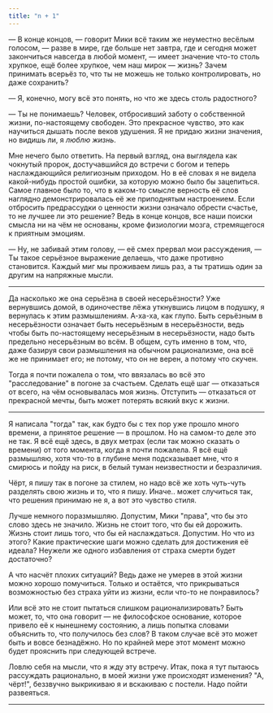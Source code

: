 ```yaml
---
title: "n + 1"
---
```


— В конце концов, — говорит Мики всё таким же неуместно весёлым голосом, — разве
в мире, где больше нет завтра, где и сегодня может закончиться навсегда в любой
момент, — имеет значение что-то столь хрупкое, ещё более хрупкое, чем наш мирок
— жизнь? Зачем принимать всерьёз то, что ты не можешь не только контролировать,
но даже сохранить?

— Я, конечно, могу всё это понять, но что же здесь столь радостного?

— Ты не понимаешь? Человек, отбросивший заботу о собственной жизни,
по-настоящему свободен. Это прекрасное чувство, это как научиться дышать после
веков удушения. Я не придаю жизни значения, но видишь ли, я *люблю жизнь*.

Мне нечего было ответить. На первый взгляд, она выглядела как чокнутый пророк,
достучавшийся до встречи с богом и теперь наслаждающийся религиозным
приходом. Но в её словах я не видела какой-нибудь простой ошибки, за которую
можно было бы зацепиться. Самое главное было то, что в каком-то смысле верность
её слов наглядно демонстрировалась её же приподнятым настроением. Если отбросить
предрассудки о ценности жизни означало обрести счастье, то не лучшее ли это
решение? Ведь в конце концов, все наши поиски смысла ни на чём не основаны,
кроме физиологии мозга, стремящегося к приятным эмоциям.

— Ну, не забивай этим голову, — её смех прервал мои рассуждения, — Ты такое
серьёзное выражение делаешь, что даже противно становится. Каждый миг мы
проживаем лишь раз, а ты тратишь один за другим на напряжные мысли.

***

Да насколько же она серьёзна в своей несерьёзности? Уже вернувшись домой, в
одиночестве лёжа уткнувшись лицом в подушку, я вернулась к этим
размышлениям. А-ха-ха, как глупо. Быть серьёзным в несерьёзности означает быть
несерьёзным в несерьёзности, ведь чтобы быть по-настоящему несерьёзным в
несерьёзности, надо быть предельно несерьёзным во всём. В общем, суть именно в
том, что, даже базируя свои размышления на обычном рационализме, она всё же не
принимает его; не потому, что он не верен, а потому что скучен.

Тогда я почти пожалела о том, что ввязалась во всё это "расследование" в погоне
за счастьем. Сделать ещё шаг — отказаться от всего, на чём основывалась моя
жизнь. Отступить — отказаться от прекрасной мечты, быть может потерять всякий
вкус к жизни.

***

Я написала "тогда" так, как будто бы с тех пор уже прошло много времени, а
принятое решение — в прошлом. Но на самом-то деле это не так. Я всё ещё здесь, в
двух метрах (если так можно сказать о времени) от того момента, когда я почти
пожалела. Я всё ещё размышляю, хотя что-то в глубине меня подсказывает мне, что
я смирюсь и пойду на риск, в белый туман неизвестности и безразличия.

Чёрт, я пишу так в погоне за стилем, но надо всё же хоть чуть-чуть разделять
свою жизнь и то, что я пишу. Иначе.. может случиться так, что решения принимаю
не я, а вот это чувство стиля.

Лучше немного поразмышляю. Допустим, Мики "права", что бы это слово здесь не
значило. Жизнь не стоит того, что бы ей дорожить. Жизнь стоит лишь того, что бы
ей наслаждаться. Допустим. Но что из этого? Какие практические шаги можно
сделать для достижения её идеала? Неужели же одного избавления от страха смерти
будет достаточно?

А что насчёт плохих ситуаций? Ведь даже не умерев в этой жизни можно хорошо
помучиться. Только и остаётся, что прикрываться возможностью без страха уйти из
жизни, если что-то не понравилось?

Или всё это не стоит пытаться слишком рационализировать? Быть может, то, что она
говорит — не философское основание, которое привело её к нынешнему состоянию, а
лишь попытка словами объяснить то, что получилось без слов? В таком случае всё
это может быть и вовсе безнадёжно. Но по крайней мере этот момент можно будет
прояснить при следующей встрече.

Ловлю себя на мысли, что я жду эту встречу. Итак, пока я тут пытаюсь рассуждать
рационально, в моей жизни уже происходят изменения? "А, чёрт!", беззвучно
выкрикиваю я и вскакиваю с постели. Надо пойти развеяться.

***


